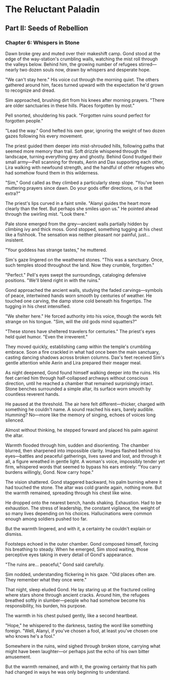 # The Reluctant Paladin

## Part II: Seeds of Rebellion

### Chapter 6: Whispers in Stone

Dawn broke grey and muted over their makeshift camp. Gond stood at the edge of the way-station's crumbling walls, watching the mist roll through the valleys below. Behind him, the growing number of refugees stirred—nearly two dozen souls now, drawn by whispers and desperate hope.

"We can't stay here." His voice cut through the morning quiet. The others gathered around him, faces turned upward with the expectation he'd grown to recognize and dread.

Sim approached, brushing dirt from his knees after morning prayers. "There are older sanctuaries in these hills. Places forgotten by most."

Pell snorted, shouldering his pack. "Forgotten ruins sound perfect for forgotten people."

"Lead the way." Gond hefted his own gear, ignoring the weight of two dozen gazes following his every movement.

The priest guided them deeper into mist-shrouded hills, following paths that seemed more memory than trail. Soft drizzle whispered through the landscape, turning everything grey and ghostly. Behind Gond trudged their small army—Pell scanning for threats, Aerin and Dax supporting each other, Lira walking with newfound strength, and the handful of other refugees who had somehow found them in this wilderness.

"Sim," Gond called as they climbed a particularly steep slope. "You've been muttering prayers since dawn. Do your gods offer directions, or is that extra?"

The priest's lips curved in a faint smile. "Alanyi guides the heart more clearly than the feet. But perhaps she smiles upon us." He pointed ahead through the swirling mist. "Look there."

Pale stone emerged from the grey—ancient walls partially hidden by climbing ivy and thick moss. Gond stopped, something tugging at his chest like a fishhook. The sensation was neither pleasant nor painful, just... insistent.

"Your goddess has strange tastes," he muttered.

Sim's gaze lingered on the weathered stones. "This was a sanctuary. Once, such temples stood throughout the land. Now they crumble, forgotten."

"Perfect." Pell's eyes swept the surroundings, cataloging defensive positions. "We'll blend right in with the ruins."

Gond approached the ancient walls, studying the faded carvings—symbols of peace, intertwined hands worn smooth by centuries of weather. He touched one carving, the damp stone cold beneath his fingertips. The tugging in his chest intensified.

"We shelter here." He forced authority into his voice, though the words felt strange on his tongue. "Sim, will the old gods mind squatters?"

"These stones have sheltered travelers for centuries." The priest's eyes held quiet humor. "Even the irreverent."

They moved quickly, establishing camp within the temple's crumbling embrace. Soon a fire crackled in what had once been the main sanctuary, casting dancing shadows across broken columns. Dax's feet received Sim's gentle attention while Aerin and Lira prepared their meager meal.

As night deepened, Gond found himself walking deeper into the ruins. His feet carried him through half-collapsed archways without conscious direction, until he reached a chamber that remained surprisingly intact. Stone benches surrounded a simple altar, its surface worn smooth by countless reverent hands.

He paused at the threshold. The air here felt different—thicker, charged with something he couldn't name. A sound reached his ears, barely audible. Humming? No—more like the memory of singing, echoes of voices long silenced.

Almost without thinking, he stepped forward and placed his palm against the altar.

Warmth flooded through him, sudden and disorienting. The chamber blurred, then sharpened into impossible clarity. Images flashed behind his eyes—battles and peaceful gatherings, lives saved and lost, and through it all, a figure wreathed in gentle light. A woman's voice, impossibly tender yet firm, whispered words that seemed to bypass his ears entirely: "You carry burdens willingly, Gond. Now carry hope."

The vision shattered. Gond staggered backward, his palm burning where it had touched the stone. The altar was cold granite again, nothing more. But the warmth remained, spreading through his chest like wine.

He dropped onto the nearest bench, hands shaking. Exhaustion. Had to be exhaustion. The stress of leadership, the constant vigilance, the weight of so many lives depending on his choices. Hallucinations were common enough among soldiers pushed too far.

But the warmth lingered, and with it, a certainty he couldn't explain or dismiss.

Footsteps echoed in the outer chamber. Gond composed himself, forcing his breathing to steady. When he emerged, Sim stood waiting, those perceptive eyes taking in every detail of Gond's appearance.

"The ruins are... peaceful," Gond said carefully.

Sim nodded, understanding flickering in his gaze. "Old places often are. They remember what they once were."

That night, sleep eluded Gond. He lay staring up at the fractured ceiling where stars shone through ancient cracks. Around him, the refugees breathed softly in slumber—people who had somehow become his responsibility, his burden, his purpose.

The warmth in his chest pulsed gently, like a second heartbeat.

"Hope," he whispered to the darkness, tasting the word like something foreign. "Well, Alanyi, if you've chosen a fool, at least you've chosen one who knows he's a fool."

Somewhere in the ruins, wind sighed through broken stone, carrying what might have been laughter—or perhaps just the echo of his own bitter amusement.

But the warmth remained, and with it, the growing certainty that his path had changed in ways he was only beginning to understand.
